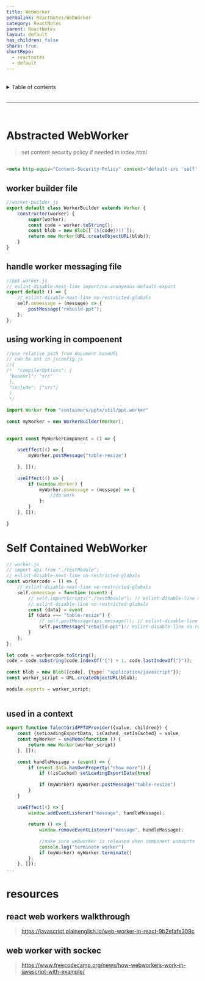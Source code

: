 ```yaml
---  
title: WebWorker    
permalink: ReactNotes/WebWorker    
category: ReactNotes    
parent: ReactNotes    
layout: default    
has_children: false    
share: true    
shortRepo:    
  - reactnotes    
  - default              
---  
```

  
<br/>              
  
<details markdown="block">                    
<summary>                    
Table of contents                    
</summary>                    
{: .text-delta }                    
1. TOC                    
{:toc}                    
</details>                    
  
<br/>                    
  
***                    
  
<br/>    
  
# Abstracted WebWorker  
  
> set content security policy if needed in index.html  
  
```html    
    
<meta http-equiv="Content-Security-Policy" content="default-src 'self'; worker-src 'self' blob:;/>    
```    
  
## worker builder file  
  
```javascript    
//worker-builder.js    
export default class WorkerBuilder extends Worker {    
    constructor(worker) {    
        super(worker);    
        const code = worker.toString();    
        const blob = new Blob([`(${code})()`]);    
        return new Worker(URL.createObjectURL(blob));    
    }    
}    
```    
  
## handle worker messaging file  
  
```javascript    
//ppt.worker.js    
// eslint-disable-next-line import/no-anonymous-default-export    
export default () => {    
    // eslint-disable-next-line no-restricted-globals    
    self.onmessage = (message) => {    
        postMessage("rebuild-ppt");    
    };    
};    
```    
  
## using working in compoenent  
  
```javascript    
//use relative path from document baseURL    
// can be set in jsconfig.js    
//{    
/*  "compilerOptions": {    
 "baseUrl": "src"    
 },    
 "include": ["src"]    
 }    
 */    
    
import Worker from "containers/pptx/util/ppt.worker"    
    
const myWorker = new WorkerBuilder(Worker);    
    
    
export const MyWorkerComponent = () => {    
    
    useEffect(() => {    
        myWorker.postMessage("table-resize")    
    
    }, []);    
    
    useEffect(() => {    
        if (window.Worker) {    
            myWorker.onmessage = (message) => {    
                //do work    
            };    
        }    
    }, []);    
    
}    
```    
  
# Self Contained WebWorker  
  
```javascript    
// worker.js    
// import api from "./testModule";    
// eslint-disable-next-line no-restricted-globals    
const workercode = () => {    
    // eslint-disable-next-line no-restricted-globals    
    self.onmessage = function (event) {    
        // self.importScripts("./testModule"); // eslint-disable-line no-restricted-globals    
        // eslint-disable-line no-restricted-globals    
        const {data} = event    
        if (data === "table-resize") {    
            // self.postMessage(api.message()); // eslint-disable-line no-restricted-globals    
            self.postMessage("rebuild-ppt")// eslint-disable-line no-restricted-globals    
        }    
    };    
};    
    
let code = workercode.toString();    
code = code.substring(code.indexOf("{") + 1, code.lastIndexOf("}"));    
    
const blob = new Blob([code], {type: "application/javascript"});    
const worker_script = URL.createObjectURL(blob);    
    
module.exports = worker_script;    
    
```    
  
## used in a context  
  
```javascript    
export function TalentGridPPTXProvider({value, children}) {    
    const {setLoadingExportData, isCached, setIsCached} = value    
    const myWorker = useMemo(function () {    
        return new Worker(worker_script)    
    }, []);    
    
    const handleMessage = (event) => {    
        if (event.data.hasOwnProperty("show_more")) {    
            if (!isCached) setLoadingExportData(true)    
    
            if (myWorker) myWorker.postMessage("table-resize")    
        }    
    }    
    
    useEffect(() => {    
        window.addEventListener("message", handleMessage);    
    
        return () => {    
            window.removeEventListener("message", handleMessage);    
    
            //make sure webworker is released when component unmounts    
            console.log("terminate worker")    
            if (myWorker) myWorker.terminate()    
        };    
    }, []);    
...    
```    
  
# resources  
  
## react web workers walkthrough  
  
> https://javascript.plainenglish.io/web-worker-in-react-9b2efafe309c  
  
## web worker with sockec  
  
> https://www.freecodecamp.org/news/how-webworkers-work-in-javascript-with-example/